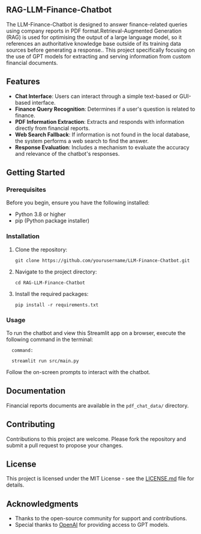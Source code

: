 ## RAG-LLM-Finance-Chatbot
The LLM-Finance-Chatbot is designed to answer finance-related queries using company reports in PDF format.Retrieval-Augmented Generation (RAG) is used for optimising the output of a large language model, so it references an authoritative knowledge base outside of its training data sources before generating a response.. This project specifically focusing on the use of GPT models for extracting and serving information from custom financial documents.

## Features
- **Chat Interface**: Users can interact through a simple text-based or GUI-based interface.
- **Finance Query Recognition**: Determines if a user's question is related to finance.
- **PDF Information Extraction**: Extracts and responds with information directly from financial reports.
- **Web Search Fallback**: If information is not found in the local database, the system performs a web search to find the answer.
- **Response Evaluation**: Includes a mechanism to evaluate the accuracy and relevance of the chatbot's responses.

## Getting Started

### Prerequisites
Before you begin, ensure you have the following installed:
- Python 3.8 or higher
- pip (Python package installer)

### Installation
1. Clone the repository:
   ```
   git clone https://github.com/yourusername/LLM-Finance-Chatbot.git
   ```
2. Navigate to the project directory:
   ```
   cd RAG-LLM-Finance-Chatbot
   ```
3. Install the required packages:
   ```
   pip install -r requirements.txt
   ```

### Usage
To run the chatbot and view this Streamlit app on a browser, execute the following command in the terminal:
```
  command:

  streamlit run src/main.py
```
Follow the on-screen prompts to interact with the chatbot.

## Documentation
Financial reports documents are available in the `pdf_chat_data/` directory. 

## Contributing
Contributions to this project are welcome. Please fork the repository and submit a pull request to propose your changes.

## License
This project is licensed under the MIT License - see the [LICENSE.md](LICENSE.md) file for details.

## Acknowledgments
- Thanks to the open-source community for support and contributions.
- Special thanks to [OpenAI](https://openai.com/) for providing access to GPT models.

